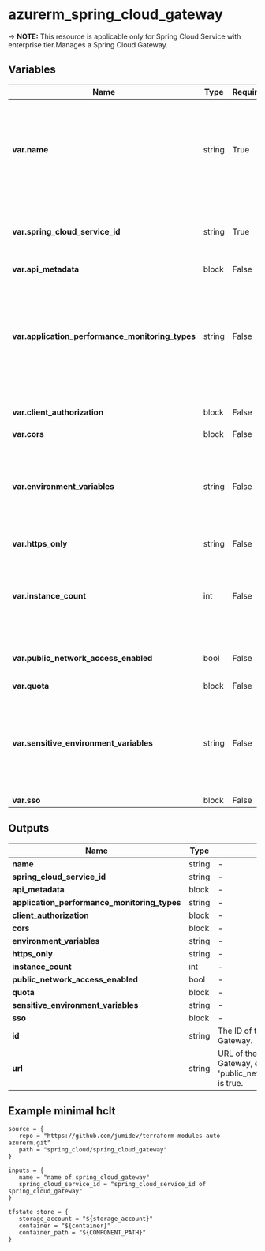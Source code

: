 # azurerm_spring_cloud_gateway

-> **NOTE:** This resource is applicable only for Spring Cloud Service with enterprise tier.Manages a Spring Cloud Gateway.

## Variables

| Name | Type | Required? |  Default  |  possible values |  Description |
| ---- | ---- | --------- |  ----------- | ----------- | ----------- |
| **var.name** | string | True | -  |  -  |  The name which should be used for this Spring Cloud Gateway. Changing this forces a new Spring Cloud Gateway to be created. The only possible value is `default`. | 
| **var.spring_cloud_service_id** | string | True | -  |  -  |  The ID of the Spring Cloud Service. Changing this forces a new Spring Cloud Gateway to be created. | 
| **var.api_metadata** | block | False | -  |  -  |  A `api_metadata` block. | 
| **var.application_performance_monitoring_types** | string | False | -  |  `AppDynamics`, `ApplicationInsights`, `Dynatrace`, `ElasticAPM`, `NewRelic`  |  Specifies a list of application performance monitoring types used in the Spring Cloud Gateway. The allowed values are `AppDynamics`, `ApplicationInsights`, `Dynatrace`, `ElasticAPM` and `NewRelic`. | 
| **var.client_authorization** | block | False | -  |  -  |  A `client_authorization` block. | 
| **var.cors** | block | False | -  |  -  |  A `cors` block. | 
| **var.environment_variables** | string | False | -  |  -  |  Specifies the environment variables of the Spring Cloud Gateway as a map of key-value pairs. Changing this forces a new resource to be created. | 
| **var.https_only** | string | False | -  |  -  |  is only https is allowed? | 
| **var.instance_count** | int | False | `1`  |  -  |  Specifies the required instance count of the Spring Cloud Gateway. Possible Values are between `1` and `500`. Defaults to `1` if not specified. | 
| **var.public_network_access_enabled** | bool | False | -  |  -  |  Indicates whether the Spring Cloud Gateway exposes endpoint. | 
| **var.quota** | block | False | -  |  -  |  A `quota` block. | 
| **var.sensitive_environment_variables** | string | False | -  |  -  |  Specifies the sensitive environment variables of the Spring Cloud Gateway as a map of key-value pairs. Changing this forces a new resource to be created. | 
| **var.sso** | block | False | -  |  -  |  A `sso` block. | 



## Outputs

| Name | Type | Description |
| ---- | ---- | --------- | 
| **name** | string  | - | 
| **spring_cloud_service_id** | string  | - | 
| **api_metadata** | block  | - | 
| **application_performance_monitoring_types** | string  | - | 
| **client_authorization** | block  | - | 
| **cors** | block  | - | 
| **environment_variables** | string  | - | 
| **https_only** | string  | - | 
| **instance_count** | int  | - | 
| **public_network_access_enabled** | bool  | - | 
| **quota** | block  | - | 
| **sensitive_environment_variables** | string  | - | 
| **sso** | block  | - | 
| **id** | string  | The ID of the Spring Cloud Gateway. | 
| **url** | string  | URL of the Spring Cloud Gateway, exposed when 'public_network_access_enabled' is true. | 

## Example minimal hclt

```hcl
source = {
   repo = "https://github.com/jumidev/terraform-modules-auto-azurerm.git" 
   path = "spring_cloud/spring_cloud_gateway" 
}

inputs = {
   name = "name of spring_cloud_gateway" 
   spring_cloud_service_id = "spring_cloud_service_id of spring_cloud_gateway" 
}

tfstate_store = {
   storage_account = "${storage_account}" 
   container = "${container}" 
   container_path = "${COMPONENT_PATH}" 
}


```